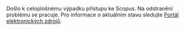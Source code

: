 
Došlo k celoplošnému výpadku přístupu ke Scopus. Na odstranění problému se pracuje. Pro informace o aktuálním stavu sledujte [Portál elektronických zdrojů](http://pez.cuni.cz/).
